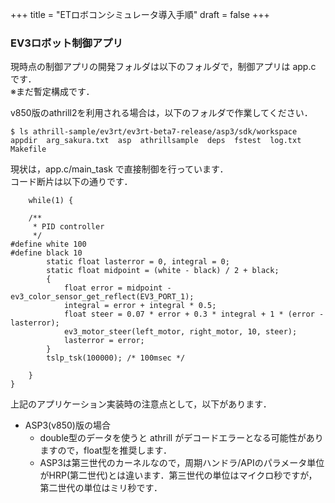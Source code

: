 +++
title = "ETロボコンシミュレータ導入手順"
draft = false
+++

### EV3ロボット制御アプリ

現時点の制御アプリの開発フォルダは以下のフォルダで，制御アプリは app.c です．  
※まだ暫定構成です．

v850版のathrill2を利用される場合は，以下のフォルダで作業してください．

```
$ ls athrill-sample/ev3rt/ev3rt-beta7-release/asp3/sdk/workspace
appdir  arg_sakura.txt  asp  athrillsample  deps  fstest  log.txt  Makefile
```

現状は，app.c/main_task で直接制御を行っています．  
コード断片は以下の通りです．

```
    while(1) {

    /**
     * PID controller
     */
#define white 100
#define black 10
        static float lasterror = 0, integral = 0;
        static float midpoint = (white - black) / 2 + black;
        {
            float error = midpoint - ev3_color_sensor_get_reflect(EV3_PORT_1);
            integral = error + integral * 0.5;
            float steer = 0.07 * error + 0.3 * integral + 1 * (error - lasterror);
            ev3_motor_steer(left_motor, right_motor, 10, steer);
            lasterror = error;
        }
        tslp_tsk(100000); /* 100msec */

    }
}
```

上記のアプリケーション実装時の注意点として，以下があります．

- ASP3(v850)版の場合
  - double型のデータを使うと athrill がデコードエラーとなる可能性がありますので，float型を推奨します．
  - ASP3は第三世代のカーネルなので，周期ハンドラ/APIのパラメータ単位がHRP(第二世代)とは違います．第三世代の単位はマイクロ秒ですが，第二世代の単位はミリ秒です．
